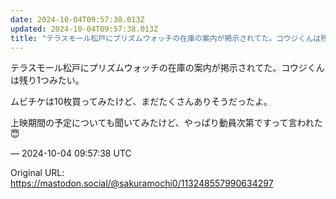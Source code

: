 ```yaml
---
date: 2024-10-04T09:57:38.013Z
updated: 2024-10-04T09:57:38.013Z
title: "テラスモール松戸にプリズムウォッチの在庫の案内が掲示されてた。コウジくんは残り1[...]"
---
```


<p>テラスモール松戸にプリズムウォッチの在庫の案内が掲示されてた。コウジくんは残り1つみたい。</p><p>ムビチケは10枚買ってみたけど、まだたくさんありそうだったよ。</p><p>上映期間の予定についても聞いてみたけど、やっぱり動員次第ですって言われた😇</p>

&mdash; 2024-10-04 09:57:38 UTC

Original URL: https://mastodon.social/@sakuramochi0/113248557990634297
